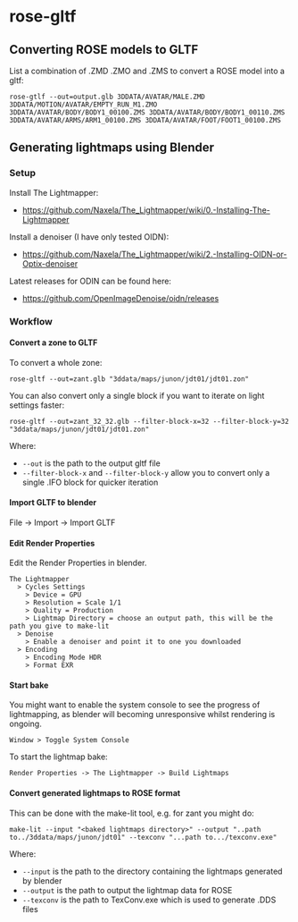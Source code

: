 # rose-gltf

## Converting ROSE models to GLTF
List a combination of .ZMD .ZMO and .ZMS to convert a ROSE model into a gltf:

`rose-gtlf --out=output.glb 3DDATA/AVATAR/MALE.ZMD 3DDATA/MOTION/AVATAR/EMPTY_RUN_M1.ZMO 3DDATA/AVATAR/BODY/BODY1_00100.ZMS 3DDATA/AVATAR/BODY/BODY1_00110.ZMS 3DDATA/AVATAR/ARMS/ARM1_00100.ZMS 3DDATA/AVATAR/FOOT/FOOT1_00100.ZMS`

## Generating lightmaps using Blender
### Setup
Install The Lightmapper:
  - https://github.com/Naxela/The_Lightmapper/wiki/0.-Installing-The-Lightmapper

Install a denoiser (I have only tested OIDN):
  - https://github.com/Naxela/The_Lightmapper/wiki/2.-Installing-OIDN-or-Optix-denoiser

Latest releases for ODIN can be found here:
  - https://github.com/OpenImageDenoise/oidn/releases

### Workflow
#### Convert a zone to GLTF
To convert a whole zone:

`rose-gltf --out=zant.glb "3ddata/maps/junon/jdt01/jdt01.zon"`

You can also convert only a single block if you want to iterate on light settings faster:

`rose-gltf --out=zant_32_32.glb --filter-block-x=32 --filter-block-y=32 "3ddata/maps/junon/jdt01/jdt01.zon"`

Where:
- `--out` is the path to the output gltf file
- `--filter-block-x` and  `--filter-block-y` allow you to convert only a single .IFO block for quicker iteration

#### Import GLTF to blender
File -> Import -> Import GLTF

#### Edit Render Properties
Edit the Render Properties in blender.

```
The Lightmapper
  > Cycles Settings
    > Device = GPU
    > Resolution = Scale 1/1
    > Quality = Production
    > Lightmap Directory = choose an output path, this will be the path you give to make-lit
  > Denoise
    > Enable a denoiser and point it to one you downloaded
  > Encoding
    > Encoding Mode HDR
    > Format EXR
```

#### Start bake

You might want to enable the system console to see the progress of lightmapping, as blender will becoming unresponsive whilst rendering is ongoing.

` Window > Toggle System Console `

To start the lightmap bake:

`Render Properties -> The Lightmapper -> Build Lightmaps`

#### Convert generated lightmaps to ROSE format
This can be done with the make-lit tool, e.g. for zant you might do:

`make-lit --input "<baked lightmaps directory>" --output "..path to../3ddata/maps/junon/jdt01" --texconv "...path to.../texconv.exe"`

Where:
- `--input` is the path to the directory containing the lightmaps generated by blender
- `--output` is the path to output the lightmap data for ROSE
- `--texconv` is the path to TexConv.exe which is used to generate .DDS files
